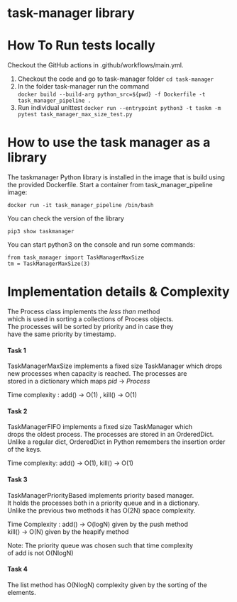 # task-manager  library
    
# How To Run tests  locally
Checkout the GitHub actions in .github/workflows/main.yml.  
1. Checkout the code  and go to task-manager folder
`cd task-manager`
2. In the folder task-manager run the command  
`docker build --build-arg python_src=${pwd} -f Dockerfile -t task_manager_pipeline . `
3. Run individual unittest
 `docker run --entrypoint python3 -t taskm -m pytest task_manager_max_size_test.py`

# How to use the task manager as a library
The taskmanager Python library is installed in the image that is build using the provided Dockerfile. Start a container from task_manager_pipeline image:

    docker run -it task_manager_pipeline /bin/bash

You can check the version of the library

    pip3 show taskmanager

You can start python3 on the console and run some commands:

    from task_manager import TaskManagerMaxSize
    tm = TaskManagerMaxSize(3)

# Implementation details & Complexity
The Process class implements the *less than* method  
which is used in sorting a collections of Process objects.  
The processes will be sorted by priority and in case they  
have the same priority by timestamp.  
    
#### Task 1  
TaskManagerMaxSize implements a fixed size TaskManager which drops  
new processes when capacity is reached. The processes are  
stored in a dictionary which maps *pid* -> *Process*  
  
Time complexity : add() -> O(1) , kill() -> O(1)  
  
#### Task 2  
TaskManagerFIFO implements a fixed size TaskManager which  
drops the oldest process. The processes are stored in an OrderedDict.  
Unlike a regular dict, OrderedDict in Python remembers the insertion order of the  keys.  
  
Time complexity:  add() -> O(1), kill() -> O(1)  
  
#### Task 3  
TaskManagerPriorityBased implements priority based manager.  
It holds the processes both in a priority queue and in a dictionary.  
Unlike the previous two methods it has O(2N) space complexity.  

Time Complexity : 
add() -> O(logN) given by the push method  
kill() -> O(N) given by the heapify method  
  
Note: The priority queue was chosen such that time complexity  
of add is not O(NlogN)  
  
#### Task 4  
The list method has O(NlogN)  complexity given by the sorting of the elements.
